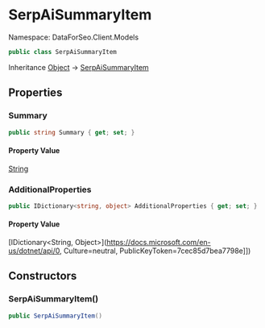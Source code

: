 # SerpAiSummaryItem

Namespace: DataForSeo.Client.Models

```csharp
public class SerpAiSummaryItem
```

Inheritance [Object](https://docs.microsoft.com/en-us/dotnet/api/Object) → [SerpAiSummaryItem](./SerpAiSummaryItem.md)

## Properties

### **Summary**

```csharp
public string Summary { get; set; }
```

#### Property Value

[String](https://docs.microsoft.com/en-us/dotnet/api/String)<br>

### **AdditionalProperties**

```csharp
public IDictionary<string, object> AdditionalProperties { get; set; }
```

#### Property Value

[IDictionary&lt;String, Object&gt;](https://docs.microsoft.com/en-us/dotnet/api/0, Culture=neutral, PublicKeyToken=7cec85d7bea7798e]])<br>

## Constructors

### **SerpAiSummaryItem()**

```csharp
public SerpAiSummaryItem()
```
